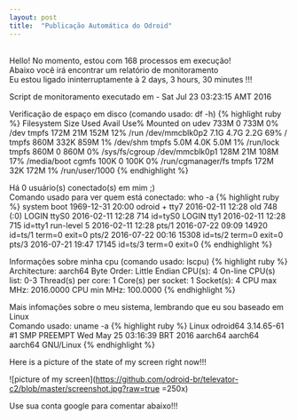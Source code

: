```yaml
---
layout: post
title:  "Publicação Automática do Odroid"
---
```

<br />
Hello! No momento, estou com 168 processos em execução!  <br />
Abaixo você irá encontrar um relatório de monitoramento <br />
Eu estou ligado ininterruptamente à 2 days, 3 hours, 30 minutes !!!

Script de monitoramento executado em - Sat Jul 23 03:23:15 AMT 2016 <br />

Verificação de espaço em disco (comando usado: df -h)
{% highlight ruby %}
Filesystem      Size  Used Avail Use% Mounted on
udev            733M     0  733M   0% /dev
tmpfs           172M   21M  152M  12% /run
/dev/mmcblk0p2  7.1G  4.7G  2.2G  69% /
tmpfs           860M  332K  859M   1% /dev/shm
tmpfs           5.0M  4.0K  5.0M   1% /run/lock
tmpfs           860M     0  860M   0% /sys/fs/cgroup
/dev/mmcblk0p1  128M   21M  108M  17% /media/boot
cgmfs           100K     0  100K   0% /run/cgmanager/fs
tmpfs           172M   32K  172M   1% /run/user/1000
{% endhighlight %}

Há 0 usuário(s) conectado(s) em mim ;) <br />
Comando usado para ver quem está conectado: who -a
{% highlight ruby %}
           system boot  1969-12-31 20:00
odroid   + tty7         2016-02-11 12:28  old          748 (:0)
LOGIN      ttyS0        2016-02-11 12:28               714 id=tyS0
LOGIN      tty1         2016-02-11 12:28               715 id=tty1
           run-level 5  2016-02-11 12:28
           pts/1        2016-07-22 09:09             14920 id=ts/1  term=0 exit=0
           pts/2        2016-07-22 00:16             15308 id=ts/2  term=0 exit=0
           pts/3        2016-07-21 19:47             17145 id=ts/3  term=0 exit=0
{% endhighlight %}

Informações sobre minha cpu (comando usado: lscpu)
{% highlight ruby %}
Architecture:          aarch64
Byte Order:            Little Endian
CPU(s):                4
On-line CPU(s) list:   0-3
Thread(s) per core:    1
Core(s) per socket:    1
Socket(s):             4
CPU max MHz:           2016.0000
CPU min MHz:           100.0000
{% endhighlight %}

Mais infomações sobre o meu sistema, lembrando que eu sou baseado em Linux <br />
Comando usado: uname -a
{% highlight ruby %}
Linux odroid64 3.14.65-61 #1 SMP PREEMPT Wed May 25 03:16:39 BRT 2016 aarch64 aarch64 aarch64 GNU/Linux
{% endhighlight %}

Here is a picture of the state of my screen right now!!!

![picture of my screen](https://github.com/odroid-br/televator-c2/blob/master/screenshot.jpg?raw=true =250x)

Use sua conta google para comentar abaixo!!!
